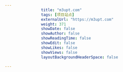 ---
                title: "m3upt.com"
                tags: [项目站点]
                externalUrl: "https://m3upt.com"
                weight: 371
                showDate: false
                showAuthor: false
                showReadingTime: false
                showEdit: false
                showLikes: false
                showViews: false
                layoutBackgroundHeaderSpace: false
                ---

